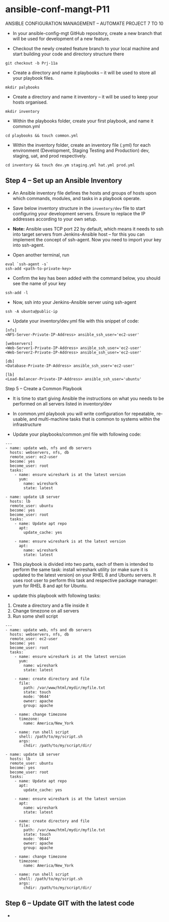 # ansible-conf-mangt-P11
ANSIBLE CONFIGURATION MANAGEMENT – AUTOMATE PROJECT 7 TO 10






- In your ansible-config-mgt GitHub repository, create a new branch that will be used for development of a new feature.

- Checkout the newly created feature branch to your local machine and start building your code and directory structure there

`git checkout -b Prj-11a`

- Create a directory and name it playbooks – it will be used to store all your playbook files.

`mkdir palybooks`

- Create a directory and name it inventory – it will be used to keep your hosts organised.

`mkdir inventory`

- Within the playbooks folder, create your first playbook, and name it common.yml

`cd playbooks && touch common.yml`

- Within the inventory folder, create an inventory file (.yml) for each environment (Development, Staging Testing and Production) dev, staging, uat, and prod respectively.


`cd inventory && touch dev.ym staging.yml hat.yml prod.yml`


## Step 4 – Set up an Ansible Inventory

- An Ansible inventory file defines the hosts and groups of hosts upon which commands, modules, and tasks in a playbook operate.

- Save below inventory structure in the `inventory/dev` file to start configuring your development servers. Ensure to replace the IP addresses according to your own setup.


- **Note:** Ansible uses TCP port 22 by default, which means it needs to ssh into target servers from Jenkins-Ansible host – for this you can implement the concept of ssh-agent. Now you need to import your key into ssh-agent.

- Open another terminal, run

```
eval `ssh-agent -s`
ssh-add <path-to-private-key>
```


- Confirm the key has been added with the command below, you should see the name of your key

`ssh-add -l`

- Now, ssh into your Jenkins-Ansible server using ssh-agent

`ssh -A ubuntu@public-ip`


- Update your inventory/dev.yml file with this snippet of code:

```
[nfs]
<NFS-Server-Private-IP-Address> ansible_ssh_user='ec2-user'

[webservers]
<Web-Server1-Private-IP-Address> ansible_ssh_user='ec2-user'
<Web-Server2-Private-IP-Address> ansible_ssh_user='ec2-user'

[db]
<Database-Private-IP-Address> ansible_ssh_user='ec2-user' 

[lb]
<Load-Balancer-Private-IP-Address> ansible_ssh_user='ubuntu'
```

Step 5 – Create a Common Playbook

- It is time to start giving Ansible the instructions on what you needs to be performed on all servers listed in inventory/dev

- In common.yml playbook you will write configuration for repeatable, re-usable, and multi-machine tasks that is common to systems within the infrastructure

- Update your playbooks/common.yml file with following code:

```
---
- name: update web, nfs and db servers
  hosts: webservers, nfs, db
  remote_user: ec2-user
  become: yes
  become_user: root
  tasks:
    - name: ensure wireshark is at the latest version
      yum:
        name: wireshark
        state: latest

- name: update LB server
  hosts: lb
  remote_user: ubuntu
  become: yes
  become_user: root
  tasks:
    - name: Update apt repo
      apt: 
        update_cache: yes

    - name: ensure wireshark is at the latest version
      apt:
        name: wireshark
        state: latest
```

- This playbook is divided into two parts, each of them is intended to perform the same task: install wireshark utility (or make sure it is updated to the latest version) on your RHEL 8 and Ubuntu servers. It uses root user to perform this task and respective package manager: yum for RHEL 8 and apt for Ubuntu.

- update this playbook with following tasks:

1. Create a directory and a file inside it
2. Change timezone on all servers
3. Run some shell script

```
---
- name: update web, nfs and db servers
  hosts: webservers, nfs, db
  remote_user: ec2-user
  become: yes
  become_user: root
  tasks:
    - name: ensure wireshark is at the latest version
      yum:
        name: wireshark
        state: latest

    - name: create directory and file
      file:
        path: /var/www/html/mydir/myfile.txt
        state: touch
        mode: '0644'
        owner: apache
        group: apache

    - name: change timezone
      timezone:
        name: America/New_York

    - name: run shell script
      shell: /path/to/my/script.sh
      args:
        chdir: /path/to/my/script/dir/

- name: update LB server
  hosts: lb
  remote_user: ubuntu
  become: yes
  become_user: root
  tasks:
    - name: Update apt repo
      apt: 
        update_cache: yes

    - name: ensure wireshark is at the latest version
      apt:
        name: wireshark
        state: latest

    - name: create directory and file
      file:
        path: /var/www/html/mydir/myfile.txt
        state: touch
        mode: '0644'
        owner: apache
        group: apache

    - name: change timezone
      timezone:
        name: America/New_York

    - name: run shell script
      shell: /path/to/my/script.sh
      args:
        chdir: /path/to/my/script/dir/

```


## Step 6 – Update GIT with the latest code

- 
